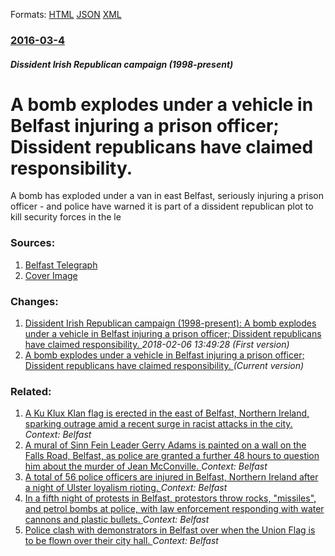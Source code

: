 
Formats: [HTML](/news/2016/03/4/a-bomb-explodes-under-a-vehicle-in-belfast-injuring-a-prison-officer-dissident-republicans-have-claimed-responsibility.html)  [JSON](/news/2016/03/4/a-bomb-explodes-under-a-vehicle-in-belfast-injuring-a-prison-officer-dissident-republicans-have-claimed-responsibility.json)  [XML](/news/2016/03/4/a-bomb-explodes-under-a-vehicle-in-belfast-injuring-a-prison-officer-dissident-republicans-have-claimed-responsibility.xml)  

### [2016-03-4](/news/2016/03/4/index.md)

##### Dissident Irish Republican campaign (1998-present)
# A bomb explodes under a vehicle in Belfast injuring a prison officer; Dissident republicans have claimed responsibility. 

A bomb has exploded under a van in east Belfast, seriously injuring a prison officer - and police have warned it is part of a dissident republican plot to kill security forces in the le


### Sources:

1. [Belfast Telegraph](http://www.belfasttelegraph.co.uk/news/northern-ireland/belfast-bomb-further-attacks-highly-likely-as-dissidents-want-to-mark-easter-rising-centenary-by-killing-security-forces-live-updates-34510925.html)
1. [Cover Image](http://www.belfasttelegraph.co.uk/incoming/article34511622.ece/ALTERNATES/h342/912JP1bomb7114jpg.jpg)

### Changes:

1. [Dissident Irish Republican campaign (1998-present): A bomb explodes under a vehicle in Belfast injuring a prison officer; Dissident republicans have claimed responsibility. ](/news/2016/03/4/dissident-irish-republican-campaign-1998-present-a-bomb-explodes-under-a-vehicle-in-belfast-injuring-a-prison-officer-dissident-republ.md) _2018-02-06 13:49:28 (First version)_
1. [A bomb explodes under a vehicle in Belfast injuring a prison officer; Dissident republicans have claimed responsibility. ](/news/2016/03/4/a-bomb-explodes-under-a-vehicle-in-belfast-injuring-a-prison-officer-dissident-republicans-have-claimed-responsibility.md) _(Current version)_

### Related:

1. [A Ku Klux Klan flag is erected in the east of Belfast, Northern Ireland, sparking outrage amid a recent surge in racist attacks in the city. ](/news/2014/07/1/a-ku-klux-klan-flag-is-erected-in-the-east-of-belfast-northern-ireland-sparking-outrage-amid-a-recent-surge-in-racist-attacks-in-the-city.md) _Context: Belfast_
2. [A mural of Sinn Fein Leader Gerry Adams is painted on a wall on the Falls Road, Belfast, as police are granted a further 48 hours to question him about the murder of Jean McConville. ](/news/2014/05/3/a-mural-of-sinn-fein-leader-gerry-adams-is-painted-on-a-wall-on-the-falls-road-belfast-as-police-are-granted-a-further-48-hours-to-questio.md) _Context: Belfast_
3. [A total of 56 police officers are injured in Belfast, Northern Ireland after a night of Ulster loyalism rioting. ](/news/2013/08/10/a-total-of-56-police-officers-are-injured-in-belfast-northern-ireland-after-a-night-of-ulster-loyalism-rioting.md) _Context: Belfast_
4. [In a fifth night of protests in Belfast, protestors throw rocks, "missiles", and petrol bombs at police, with law enforcement responding with water cannons and plastic bullets. ](/news/2013/01/8/in-a-fifth-night-of-protests-in-belfast-protestors-throw-rocks-missiles-and-petrol-bombs-at-police-with-law-enforcement-responding-wit.md) _Context: Belfast_
5. [Police clash with demonstrators in Belfast over when the Union Flag is to be flown over their city hall. ](/news/2013/01/4/police-clash-with-demonstrators-in-belfast-over-when-the-union-flag-is-to-be-flown-over-their-city-hall.md) _Context: Belfast_
